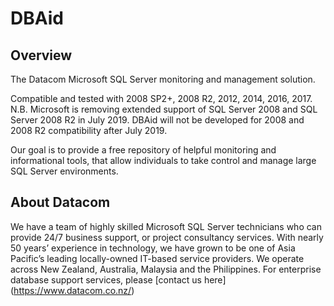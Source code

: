 # DBAid
## Overview
The Datacom Microsoft SQL Server monitoring and management solution.

Compatible and tested with 2008 SP2+, 2008 R2, 2012, 2014, 2016, 2017. N.B. Microsoft is removing extended support of SQL Server 2008 and SQL Server 2008 R2 in July 2019. DBAid will not be developed for 2008 and 2008 R2 compatibility after July 2019. 

Our goal is to provide a free repository of helpful monitoring and informational tools, that allow individuals to take control and manage large SQL Server environments.

## About Datacom
We have a team of highly skilled Microsoft SQL Server technicians who can provide 24/7 business support, or project consultancy services. With nearly 50 years’ experience in technology, we have grown to be one of Asia Pacific’s leading locally-owned IT-based service providers. We operate across New Zealand, Australia, Malaysia and the Philippines. For enterprise database support services, please [contact us here] (https://www.datacom.co.nz/)

